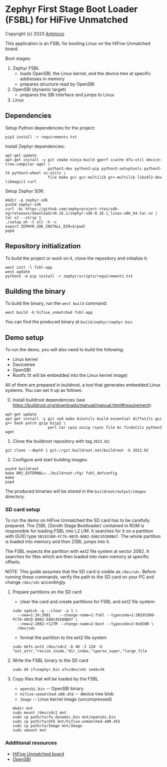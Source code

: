 # Zephyr First Stage Boot Loader (FSBL) for HiFive Unmatched
Copyright (c) 2023 [Antmicro](https://www.antmicro.com)

This application is an FSBL for booting Linux on the HiFive Unmatched board.

Boot stages:
1. Zephyr FSBL
    - loads OpenSBI, the Linux kernel, and the device tree at specific addresses in memory
    - prepares structure read by OpenSBI
2. OpenSBI (dynamic target)
    - prepares the SBI interface and jumps to Linux
3. Linux

## Dependencies

Setup Python dependencies for the project:
<!-- name="python-deps" -->
```
pip3 install -r requirements.txt
```

Install Zephyr dependencies:
<!-- name="zephyr-deps" -->
```
apt-get update
apt-get install -y git cmake ninja-build gperf ccache dfu-util device-tree-compiler wget \
                   python3-dev python3-pip python3-setuptools python3-tk python3-wheel xz-utils \
                   file make gcc gcc-multilib g++-multilib libsdl2-dev libmagic1 curl
```

Setup Zephyr SDK:
<!-- name="zephyr-sdk-setup" -->
```
mkdir -p zephyr-sdk
pushd zephyr-sdk
curl -kL https://github.com/zephyrproject-rtos/sdk-ng/releases/download/v0.16.1/zephyr-sdk-0.16.1_linux-x86_64.tar.xz | tar xJ --strip 1
./setup.sh -t all -h -c
export ZEPHYR_SDK_INSTALL_DIR=$(pwd)
popd
```

## Repository initialization

To build the project or work on it, clone the repository and initialize it:

<!-- name="zephyr-init" -->
```
west init -l fsbl-app
west update
python3 -m pip install -r zephyr/scripts/requirements.txt
```

## Building the binary

To build the binary, run the `west build` command:

<!-- name="zephyr-build" -->
```
west build -b hifive_unmatched fsbl-app
```

You can find the produced binary at `build/zephyr/zephyr.bin`.

## Demo setup

To run the demo, you will also need to build the following:
- Linux kernel
- Devicetree
- OpenSBI
- Rootfs (It will be embedded into the Linux kernel image)

All of them are prepared in buildroot, a tool that generates embedded Linux systems.
You can set it up as follows:

0. Install buildroot dependencies (see https://buildroot.org/downloads/manual/manual.html#requirement):

<!-- name="buildroot-deps" -->
```
apt-get update
apt-get install -y git sed make binutils build-essential diffutils gcc g++ bash patch gzip bzip2 \
                   perl tar cpio unzip rsync file bc findutils python3 wget
```

1. Clone the buildroot repository with tag `2023.02`:

<!-- name="buildroot-clone" -->
```
git clone --depth 1 git://git.buildroot.net/buildroot -b 2023.02
```

2. Configure and start building images:

<!-- name="buildroot-build" -->
```
pushd buildroot
make BR2_EXTERNAL=../buildroot-cfg/ fsbl_defconfig
make
popd
```

The produced binaries will be stored in the `buildroot/output/images` directory.

### SD card setup

To run the demo on HiFive Unmatched the SD card has to be carefully prepared.
The ZSBL (Zeroth Stage Bootloader) contained in ROM is responsible for loading FSBL into L2 LIM.
It searches for it on a partition with GUID type `5B193300-FC78-40CD-8002-E86C45580B47`.
The whole partition is loaded into memory and then ZSBL jumps into it.

The FSBL expects the partition with ext2 file system at sector 2082.
It searches for files which are then loaded into main memory at specific offsets.

NOTE: This guide assumes that the SD card is visible as `/dev/sdc`.
Before running these commands, verify the path to the SD card on your PC and change `/dev/sdc` accordingly.

1. Prepare partitions on the SD card
    - clear the card and create partitions for FSBL and ext2 file system:

    ```
    sudo sgdisk -g --clear -a 1 \
      --new=1:34:2081    --change-name=1:fsbl --typecode=1:5B193300-FC78-40CD-8002-E86C45580B47 \
      --new=2:2082:+127M --change-name=2:boot --typecode=2:0x8300 \
      /dev/sdc
    ```

    - format the partition to the ext2 file system

    ```
    sudo mkfs.ext2 /dev/sdc2 -b 4K -I 128 -O ^ext_attr,^resize_inode,^dir_index,^sparse_super,^large_file
    ```

2. Write the FSBL binary to the SD card

    ```
    sudo dd if=zephyr.bin of=/dev/sdc seek=34
    ```

3. Copy files that will be loaded by the FSBL
    - `opensbi.bin` -- OpenSBI binary
    - `hifive-unmatched-a00.dtb` -- device tree blob
    - `Image` -- Linux kernel image (uncompressed)

    ```
    mkdir mnt
    sudo mount /dev/sdc2 mnt
    sudo cp path/to/fw_dynamic.bin mnt/opensbi.bin
    sudo cp path/to/dtb mnt/hifive-unmatched-a00.dtb
    sudo cp path/to/Image mnt/Image
    sudo umount mnt
    ```

### Additional resources
* [HiFive Unmatched board](https://www.sifive.com/boards/hifive-unmatched)
* [OpenSBI](https://github.com/riscv-software-src/opensbi)
